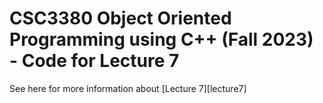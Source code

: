 # CSC3380 Object Oriented Programming using C++ (Fall 2023) - Code for Lecture 7

See here for more information about [Lecture 7][lecture7]

[lecture6]: https://hkaiserteaching.github.io/fall2023/csc3380/course/lecture7.html
